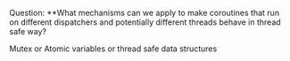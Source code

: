 Question:
**What mechanisms can we apply to make coroutines that run on different dispatchers and potentially different threads behave in thread safe way?
<div class="hint">
  Mutex or Atomic variables or thread safe data structures
</div>

